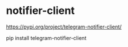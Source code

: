 # notifier-client
https://pypi.org/project/telegram-notifier-client/

pip install telegram-notifier-client